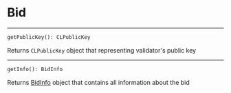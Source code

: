 # Bid

---
```php
getPublicKey(): CLPublicKey
```
Returns `CLPublicKey` object that representing validator's public key

---
```php
getInfo(): BidInfo
```
Returns [BidInfo](BidInfo.md) object that contains all information about the bid
